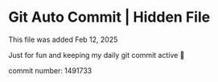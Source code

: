 # Git Auto Commit | Hidden File

This file was added Feb 12, 2025

Just for fun and keeping my daily git commit active 🤪

commit number: 1491733

